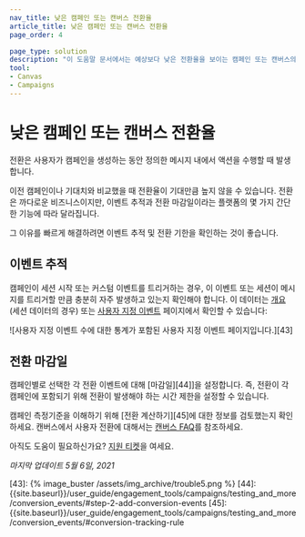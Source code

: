 ```yaml
---
nav_title: 낮은 캠페인 또는 캔버스 전환율
article_title: 낮은 캠페인 또는 캔버스 전환율
page_order: 4

page_type: solution
description: "이 도움말 문서에서는 예상보다 낮은 전환율을 보이는 캠페인 또는 캔버스의 문제 해결 방법을 안내합니다."
tool:
- Canvas
- Campaigns
---
```


# 낮은 캠페인 또는 캔버스 전환율

전환은 사용자가 캠페인을 생성하는 동안 정의한 메시지 내에서 액션을 수행할 때 발생합니다.

이전 캠페인이나 기대치와 비교했을 때 전환율이 기대만큼 높지 않을 수 있습니다. 전환은 까다로운 비즈니스이지만, 이벤트 추적과 전환 마감일이라는 플랫폼의 몇 가지 간단한 기능에 따라 달라집니다.

그 이유를 빠르게 해결하려면 이벤트 추적 및 전환 기한을 확인하는 것이 좋습니다.

## 이벤트 추적

캠페인이 세션 시작 또는 커스텀 이벤트를 트리거하는 경우, 이 이벤트 또는 세션이 메시지를 트리거할 만큼 충분히 자주 발생하고 있는지 확인해야 합니다. 이 데이터는 [개요][1] (세션 데이터의 경우) 또는 [사용자 지정 이벤트][2] 페이지에서 확인할 수 있습니다:

![사용자 지정 이벤트 수에 대한 통계가 포함된 사용자 지정 이벤트 페이지입니다.][43]

## 전환 마감일

캠페인별로 선택한 각 전환 이벤트에 대해 \[마감일][44]]을 설정합니다. 즉, 전환이 각 캠페인에 포함되기 위해 전환이 발생해야 하는 시간 제한을 설정할 수 있습니다.

캠페인 측정기준을 이해하기 위해 \[전환 계산하기][45]에 대한 정보를 검토했는지 확인하세요. 캔버스에서 사용자 전환에 대해서는 [캔버스 FAQ]({{site.baseurl}}/user_guide/engagement_tools/canvas/faqs/#how-are-user-conversions-tracked-in-a-canvas)를 참조하세요. 

아직도 도움이 필요하신가요? [지원 티켓]({{site.baseurl}}/braze_support/)을 여세요.

_마지막 업데이트 5월 6일, 2021_

[1]: {{site.baseurl}}/user_guide/data_and_analytics/analytics/understanding_your_app_usage_data/
[2]: {{site.baseurl}}/user_guide/data_and_analytics/configuring_reporting/#configuring-reporting
[43]: {% image_buster /assets/img_archive/trouble5.png %}
[44]: {{site.baseurl}}/user_guide/engagement_tools/campaigns/testing_and_more/conversion_events/#step-2-add-conversion-events
[45]: {{site.baseurl}}/user_guide/engagement_tools/campaigns/testing_and_more/conversion_events/#conversion-tracking-rule